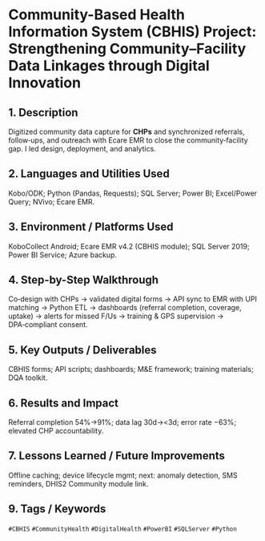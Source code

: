 # **Community-Based Health Information System (CBHIS) Project: Strengthening Community–Facility Data Linkages through Digital Innovation**

## 1. Description
Digitized community data capture for **CHPs** and synchronized referrals, follow‑ups, and outreach with Ecare EMR to close the community‑facility gap. I led design, deployment, and analytics.

## 2. Languages and Utilities Used
Kobo/ODK; Python (Pandas, Requests); SQL Server; Power BI; Excel/Power Query; NVivo; Ecare EMR.

## 3. Environment / Platforms Used
KoboCollect Android; Ecare EMR v4.2 (CBHIS module); SQL Server 2019; Power BI Service; Azure backup.

## 4. Step-by-Step Walkthrough
Co‑design with CHPs → validated digital forms → API sync to EMR with UPI matching → Python ETL → dashboards (referral completion, coverage, uptake) → alerts for missed F/Us → training & GPS supervision → DPA‑compliant consent.

## 5. Key Outputs / Deliverables
CBHIS forms; API scripts; dashboards; M&E framework; training materials; DQA toolkit.

## 6. Results and Impact
Referral completion 54%→91%; data lag 30d→<3d; error rate −63%; elevated CHP accountability.

## 7. Lessons Learned / Future Improvements
Offline caching; device lifecycle mgmt; next: anomaly detection, SMS reminders, DHIS2 Community module link.

## 9. Tags / Keywords
`#CBHIS` `#CommunityHealth` `#DigitalHealth` `#PowerBI` `#SQLServer` `#Python`

